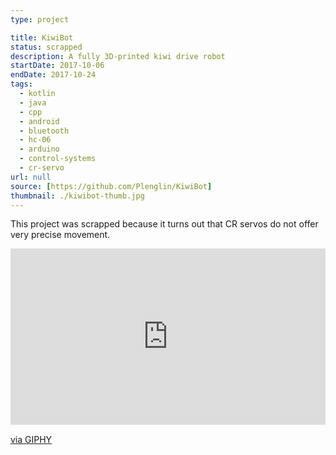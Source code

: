 ```yaml
---
type: project

title: KiwiBot
status: scrapped
description: A fully 3D-printed kiwi drive robot
startDate: 2017-10-06
endDate: 2017-10-24
tags:
  - kotlin
  - java
  - cpp
  - android
  - bluetooth
  - hc-06
  - arduino
  - control-systems
  - cr-servo
url: null
source: [https://github.com/Plenglin/KiwiBot]
thumbnail: ./kiwibot-thumb.jpg
---
```


This project was scrapped because it turns out that CR servos do not offer very precise movement.

<div style="width:100%;height:0;padding-bottom:56%;position:relative;"><iframe src="https://giphy.com/embed/Js2rsqtkQ4EMXftQDa" width="100%" height="100%" style="position:absolute" frameBorder="0" class="giphy-embed" allowFullScreen></iframe></div><p><a href="https://giphy.com/gifs/Js2rsqtkQ4EMXftQDa">via GIPHY</a></p>
